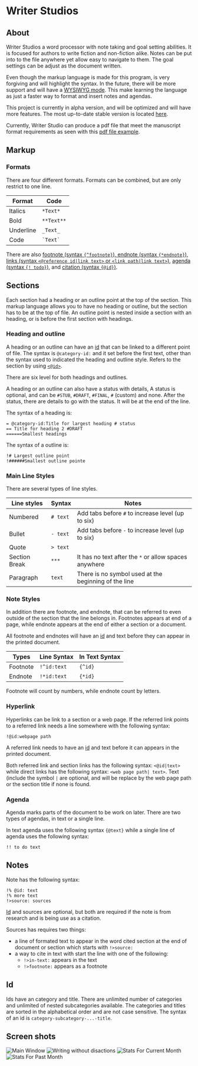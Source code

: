 # Writer Studios

## About
Writer Studios a word processor with note taking and goal setting abilities. It is
focused for authors to write fiction and non-fiction alike.  Notes can be put
into to the file anywhere yet allow easy to navigate to them. The goal settings
can be adjust as the document written.

Even though the markup language is made for this program, is very forgiving and
will highlight the syntax. In the future, there will be more support and will
have a [WYSIWYG mode](https://en.wikipedia.org/wiki/WYSIWYG). This make learning
the language as just a faster way to format and insert notes and agendas.

This project is currently in alpha version, and will be optimized and will have
more features. The most up-to-date stable version is located 
[here](https://github.com/creativeArtie/Writer-Studios/releases/latest).

Currently, Writer Studio can produce a pdf file that meet the manuscript format
requirements as seen with this [pdf file example](doc/example.pdf).

## Markup

### Formats
There are four different formats. Formats can be combined, but are only restrict
to one line.

|Format   |Code          |
|---------|--------------|
|Italics  |`*Text*`      |
|Bold     |`**Text**`    |
|Underline|`_Text_`      |
|Code     |`` `Text` ``  |

There are also [footnote (syntax `{^footnote}`), endnote (syntax `{*endnote}`)](#note-styles),
[links (syntax `<@reference id|link text>` or `<link path|link text>`)](#hyperlink),
[agenda (syntax `{! todo}`)](#agenda), and [citation (syntax `{@id}`)](#notes).

## Sections
Each section had a heading or an outline point at the top of the section. This
markup language allows you to have no heading or outline, but the section has to
be at the top of file. An outline point is nested inside a section with an
heading, or is before the first section with headings.


### Heading and outline

A heading or an outline can have an [id](#id) that can be linked to a
different point of file.  The syntax is `@category-id:` and it set before the
first text, other than the syntax used to indicated the heading and outline
style. Refers to the section by using [`<@id>`](#hyperlink).

There are six level for both headings and outlines.

A heading or an outline can also have a status with details, A status is
optional, and can be `#STUB`, `#DRAFT`, `#FINAL`, `#` (custom) and none. After
the status, there are details to go with the status. It will be at the end of
the line.

The syntax of a heading is:

    = @category-id:Title for largest heading # status
    == Title for heading 2 #DRAFT
    ======Smallest headings

The syntax of a outline is:

    !# Largest outline point
    !######Smallest outline pointe


### Main Line Styles

There are several types of line styles.

|Line styles  |Syntax    |Notes                                                |
|-------------|----------|-----------------------------------------------------|
|Numbered     | `# text` |Add tabs before `#` to increase level (up to six)    |
|Bullet       | `- text` |Add tabs before `-` to increase level (up to six)    |
|Quote        | `> text` |                                                     |
|Section Break| `***`    |It has no text after the `*` or allow spaces anywhere|
|Paragraph    | `text`   |There is no symbol used at the beginning of the line |

### Note Styles
In addition there are footnote, and endnote, that can be referred to even
outside of the section that the line belongs in. Footnotes appears at end of a
page, while endnote appears at the end of either a section or a document.

All footnote and endnotes will have an [id](#id) and text before they can appear
in the printed document.

|Types      |Line Syntax  |In Text Syntax|
|-----------|-------------|--------------|
|Footnote   | `!^id:text `| `{^id}`      |
|Endnote    | `!*id:text `| `{*id}`      |

Footnote will count by numbers, while endnote count by letters.

### Hyperlink

Hyperlinks can be link to a section or a web page. If the referred link points
to a referred link needs a line somewhere with the following syntax:

    !@id:webpage path

A referred link needs to have an [id](#id) and text before it can appears in the
printed document.

Both referred link and section links has the following syntax: `<@id|text>`
while direct links has the following syntax: `<web page path| text>`. Text
(include the symbol `|` are optional, and will be replace by the web page path
or the section title if none is found.

### Agenda
Agenda marks parts of the document to be work on later. There are two types of
agendas, in text or a single line.

In text agenda uses the following syntax `{@text}` while a single line of agenda
uses the following syntax:

    !! to do text

## Notes

Note has the following syntax:

    !% @id: text
    !% more text
    !>source: sources

[Id](#id) and sources are optional, but both are required if the note is from
research and is being use as a citation.

Sources has requires two things:

- a line of formated text to appear in the word cited section at the end of
  document or section which starts with `!>source:`
- a way to cite in text with start the line with one of the following:
    - `!>in-text:` appears in the text
    - `!>footnote:` appears as a footnote

## Id

Ids have an category and title. There are unlimited number of categories and
unlimited of nested subcategories available. The categories and titles are
sorted in the alphabetical order and are not case sensitive. The syntax of an
id is `category-subcategory-...-title`.

## Screen shots
![Main Window](doc/main.png)
![Writing without disactions](doc/clean.png)
![Stats For Current Month](doc/today.png)
![Stats For Past Month](doc/month.png)
